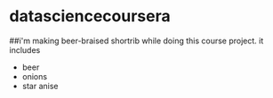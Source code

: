 # datasciencecoursera
##i'm making beer-braised shortrib while doing this course project. it includes
* beer 
* onions 
* star anise
